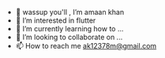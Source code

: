 - 👋 wassup you'll , I’m amaan khan
- 👀 I’m interested in flutter
- 🌱 I’m currently learning how to ...
- 💞️ I’m looking to collaborate on ...
- 📫 How to reach me ak12378m@gmail.com

<!---
lilastronautt/lilastronautt is a ✨ special ✨ repository because its `README.md` (this file) appears on your GitHub profile.
You can click the Preview link to take a look at your changes.
--->
